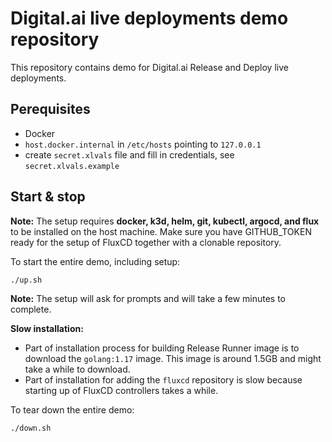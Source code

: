# Digital.ai live deployments demo repository

This repository contains demo for Digital.ai Release and Deploy live deployments.

## Perequisites

* Docker 
* `host.docker.internal` in `/etc/hosts` pointing to `127.0.0.1`
* create `secret.xlvals` file and fill in credentials, see `secret.xlvals.example`

## Start & stop

**Note:** The setup requires __docker, k3d, helm, git, kubectl, argocd, and flux__ to be installed on the host machine. Make sure you have GITHUB_TOKEN ready for the setup of FluxCD together with a clonable repository.

To start the entire demo, including setup:

    ./up.sh

**Note:** The setup will ask for prompts and will take a few minutes to complete.

**Slow installation:** 
* Part of installation process for building Release Runner image is to download the `golang:1.17` image. This image is around 1.5GB and might take a while to download.
* Part of installation for adding the `fluxcd` repository is slow because starting up of FluxCD controllers takes a while.

To tear down the entire demo:

    ./down.sh

